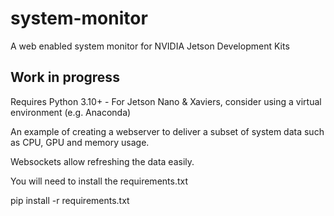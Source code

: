 # system-monitor
A web enabled system monitor for NVIDIA Jetson Development Kits

## Work in progress

Requires Python 3.10+ - For Jetson Nano & Xaviers, consider using a virtual environment (e.g. Anaconda)

An example of creating a webserver to deliver a subset of system data such as CPU, GPU and memory usage.

Websockets allow refreshing the data easily.

You will need to install the requirements.txt

pip install -r requirements.txt
